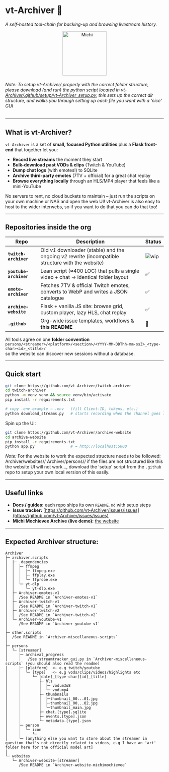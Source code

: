 # vt-Archiver 👋

*A self-hosted tool-chain for backing-up and browsing livestream history.*

<div align="center">
  <img src="https://pbs.twimg.com/profile_images/1873411258638331905/G6DBazwk_200x200.jpg" width="140" alt="Michi" />
</div>

###### *Note: To setup vt-Archiver/ properly with the correct folder structure, please download (and run) the python script located in [vt-Archiver/.github/setup/vt-Archiver_setup.py](https://github.com/vt-Archiver/.github/blob/main/setup/vt-Archiver_setup.py), this sets up the correct dir structure, and walks you through setting up each file you want with a 'nice' GUI*
---

## What is vt-Archiver?

`vt-Archiver` is a set of **small, focused Python utilities** plus a **Flask front-end** that together let you:

* **Record live streams** the moment they start  
* **Bulk-download past VODs & clips** (Twitch & YouTube)
* **Dump chat logs** (with emotes!) to SQLite
* **Archive third-party emotes** (7TV + official) for a great chat replay
* **Browse everything locally** through an HLS/MP4 player that feels like a mini-YouTube

No servers to rent, no cloud buckets to maintain – just run the scripts on your own machine or NAS and open the web UI! 
vt-Archiver is also easy to host to the wider interwebs, so if you want to do that you can do that too!

---

## Repositories inside the org

| Repo | Description | Status |
|------|-------------|--------|
| **`twitch-archiver`** | Old *v1* downloader (stable) and the ongoing *v2* rewrite (incompatible structure with the website) | ![wip](https://img.shields.io/badge/status-WIP-yellow) |
| **`youtube-archiver`** | Lean script (≈400 LOC) that pulls a single video + chat → identical folder layout | ✅ |
| **`emote-archiver`** | Fetches 7TV & official Twitch emotes, converts to WebP and writes a JSON catalogue | ✅ |
| **`archive-website`** | Flask + vanilla JS site: browse grid, custom player, lazy HLS, chat replay | ✅ |
| **`.github`** | Org-wide issue templates, workflows & **this README** | 🔧 |

All tools agree on one **folder convention**  
`persons/<streamer>/<platform>/<section>/<YYYY-MM-DDThh-mm-ssZ>_<type-char><id>_<title>/`  
so the website can discover new sessions without a database.

---

## Quick start

```bash
git clone https://github.com/vt-Archiver/twitch-archiver
cd twitch-archiver
python -m venv venv && source venv/bin/activate
pip install -r requirements.txt

# copy .env.example → .env   (fill Client-ID, tokens, etc.)
python download_streams.py   # starts recording when the channel goes live
````

Spin up the UI:

```bash
git clone https://github.com/vt-Archiver/archive-website
cd archive-website
pip install -r requirements.txt
python app.py                # → http://localhost:5000
```
*Note:* For the website to work the expected structure needs to be followed:
Archiver/websites/<streamer>/
Archiver/persons/<streamer>/
if the files are not structured like this the website UI will not work..., download the 'setup' script from the `.github` repo to setup your own local version of this easily.

---

## Useful links

* **Docs / guides:** each repo ships its own `README.md` with setup steps
* **Issue tracker:** [https://github.com/vt-Archiver/issues/issues](https://github.com/vt-Archiver/issues/issues)
* **Michi Mochievee Archive (live demo):** [the website](michimochievee-archive.win)

---

## Expected Archiver structure:
```
Archiver
├─ archiver.scripts
│  ├─ .dependencies
│  │  ├─ ffmpeg
│  │  │  ├─ ffmpeg.exe
│  │  │  ├─ ffplay.exe
│  │  │  └─ ffprobe.exe
│  │  └─ yt-dlp
│  │     └─ yt-dlp.exe
│  ├─ Archiver-emotes-v1
│  │  /See README in `Archiver-emotes-v1`
│  ├─ Archiver-twitch-v1
│  │  /See README in `Archiver-twitch-v1`
│  ├─ Archiver-twitch-v2
│  │  /See README in `Archiver-twitch-v2`
│  └─ Archiver-youtube-v1
│     /See README in `Archiver-youtube-v1`
│
├─ other.scripts
│  /See README in `Archiver-miscellaneous-scripts`
│
├─ persons
│  └─ [streamer]
│     ├─ archival_progress
│     │   /See streamtracker_gui.py in `Archiver-miscellaneous-scripts` (you should also read the readme)
│     ├─ [platform]  <- e.g twitch/youtube
│     │  └─ [type]   <- e.g vods/clips/videos/highlights etc
│     │     └─ [date]_[type-char][id]_[title]
│     │        ├─ hls
│     │        │  ├─ vod.m3u8
│     │        │  └─ vod.mp4
│     │        ├─ thumbnails
│     │        │  ├─thumbnail_00...01.jpg
│     │        │  ├─thumbnail_00...02.jpg
│     │        │  └─thumbnail_main.jpg
│     │        ├─ chat.[type].sqlite
│     │        ├─ events.[type].json
│     │        └─ metadata.[type].json
│     ├─ person
│     │  └─ icon
│     │     └─ 
│     └─ [anything else you want to store about the streamer in question that's not directly related to videos, e.g I have an 'art' folder here for the official model art]
│
└─ websites
   └─ Archiver-website-[streamer]
      /See README in `Archiver-website-michimochievee`
```
